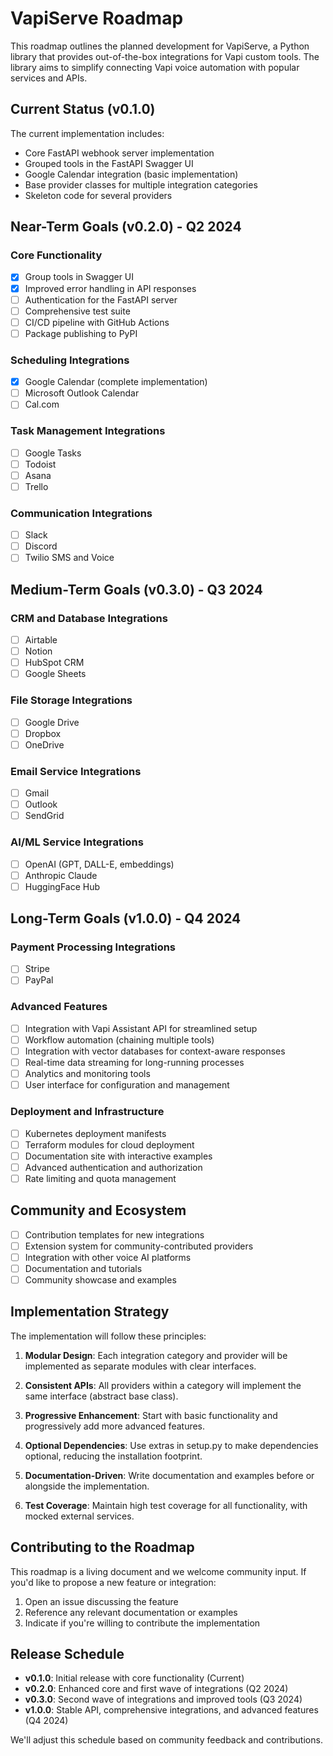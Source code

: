 # VapiServe Roadmap

This roadmap outlines the planned development for VapiServe, a Python library that provides out-of-the-box integrations for Vapi custom tools. The library aims to simplify connecting Vapi voice automation with popular services and APIs.

## Current Status (v0.1.0)

The current implementation includes:

- Core FastAPI webhook server implementation
- Grouped tools in the FastAPI Swagger UI
- Google Calendar integration (basic implementation)
- Base provider classes for multiple integration categories
- Skeleton code for several providers

## Near-Term Goals (v0.2.0) - Q2 2024

### Core Functionality
- [x] Group tools in Swagger UI
- [x] Improved error handling in API responses
- [ ] Authentication for the FastAPI server
- [ ] Comprehensive test suite
- [ ] CI/CD pipeline with GitHub Actions
- [ ] Package publishing to PyPI

### Scheduling Integrations
- [x] Google Calendar (complete implementation)
- [ ] Microsoft Outlook Calendar
- [ ] Cal.com

### Task Management Integrations
- [ ] Google Tasks
- [ ] Todoist
- [ ] Asana
- [ ] Trello

### Communication Integrations
- [ ] Slack
- [ ] Discord
- [ ] Twilio SMS and Voice

## Medium-Term Goals (v0.3.0) - Q3 2024

### CRM and Database Integrations
- [ ] Airtable
- [ ] Notion
- [ ] HubSpot CRM
- [ ] Google Sheets

### File Storage Integrations
- [ ] Google Drive
- [ ] Dropbox
- [ ] OneDrive

### Email Service Integrations
- [ ] Gmail
- [ ] Outlook
- [ ] SendGrid

### AI/ML Service Integrations
- [ ] OpenAI (GPT, DALL-E, embeddings)
- [ ] Anthropic Claude
- [ ] HuggingFace Hub

## Long-Term Goals (v1.0.0) - Q4 2024

### Payment Processing Integrations
- [ ] Stripe
- [ ] PayPal

### Advanced Features
- [ ] Integration with Vapi Assistant API for streamlined setup
- [ ] Workflow automation (chaining multiple tools)
- [ ] Integration with vector databases for context-aware responses
- [ ] Real-time data streaming for long-running processes
- [ ] Analytics and monitoring tools
- [ ] User interface for configuration and management

### Deployment and Infrastructure
- [ ] Kubernetes deployment manifests
- [ ] Terraform modules for cloud deployment
- [ ] Documentation site with interactive examples
- [ ] Advanced authentication and authorization
- [ ] Rate limiting and quota management

## Community and Ecosystem
- [ ] Contribution templates for new integrations
- [ ] Extension system for community-contributed providers
- [ ] Integration with other voice AI platforms
- [ ] Documentation and tutorials
- [ ] Community showcase and examples

## Implementation Strategy

The implementation will follow these principles:

1. **Modular Design**: Each integration category and provider will be implemented as separate modules with clear interfaces.

2. **Consistent APIs**: All providers within a category will implement the same interface (abstract base class).

3. **Progressive Enhancement**: Start with basic functionality and progressively add more advanced features.

4. **Optional Dependencies**: Use extras in setup.py to make dependencies optional, reducing the installation footprint.

5. **Documentation-Driven**: Write documentation and examples before or alongside the implementation.

6. **Test Coverage**: Maintain high test coverage for all functionality, with mocked external services.

## Contributing to the Roadmap

This roadmap is a living document and we welcome community input. If you'd like to propose a new feature or integration:

1. Open an issue discussing the feature
2. Reference any relevant documentation or examples
3. Indicate if you're willing to contribute the implementation

## Release Schedule

- **v0.1.0**: Initial release with core functionality (Current)
- **v0.2.0**: Enhanced core and first wave of integrations (Q2 2024)
- **v0.3.0**: Second wave of integrations and improved tools (Q3 2024)
- **v1.0.0**: Stable API, comprehensive integrations, and advanced features (Q4 2024)

We'll adjust this schedule based on community feedback and contributions. 